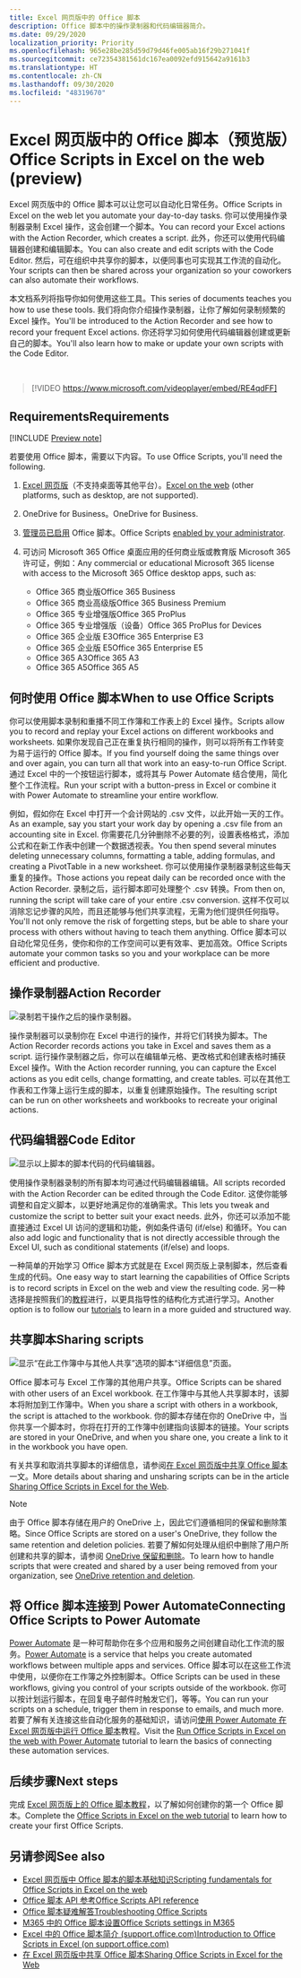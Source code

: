 ```yaml
---
title: Excel 网页版中的 Office 脚本
description: Office 脚本中的操作录制器和代码编辑器简介。
ms.date: 09/29/2020
localization_priority: Priority
ms.openlocfilehash: 965e28be285d59d79d46fe005ab16f29b271041f
ms.sourcegitcommit: ce72354381561dc167ea0092efd915642a9161b3
ms.translationtype: HT
ms.contentlocale: zh-CN
ms.lasthandoff: 09/30/2020
ms.locfileid: "48319670"
---
```

# <a name="office-scripts-in-excel-on-the-web-preview"></a><span data-ttu-id="e4a51-103">Excel 网页版中的 Office 脚本（预览版）</span><span class="sxs-lookup"><span data-stu-id="e4a51-103">Office Scripts in Excel on the web (preview)</span></span>

<span data-ttu-id="e4a51-104">Excel 网页版中的 Office 脚本可以让您可以自动化日常任务。</span><span class="sxs-lookup"><span data-stu-id="e4a51-104">Office Scripts in Excel on the web let you automate your day-to-day tasks.</span></span> <span data-ttu-id="e4a51-105">你可以使用操作录制器录制 Excel 操作，这会创建一个脚本。</span><span class="sxs-lookup"><span data-stu-id="e4a51-105">You can record your Excel actions with the Action Recorder, which creates a script.</span></span> <span data-ttu-id="e4a51-106">此外，你还可以使用代码编辑器创建和编辑脚本。</span><span class="sxs-lookup"><span data-stu-id="e4a51-106">You can also create and edit scripts with the Code Editor.</span></span> <span data-ttu-id="e4a51-107">然后，可在组织中共享你的脚本，以便同事也可实现其工作流的自动化。</span><span class="sxs-lookup"><span data-stu-id="e4a51-107">Your scripts can then be shared across your organization so your coworkers can also automate their workflows.</span></span>

<span data-ttu-id="e4a51-108">本文档系列将指导你如何使用这些工具。</span><span class="sxs-lookup"><span data-stu-id="e4a51-108">This series of documents teaches you how to use these tools.</span></span> <span data-ttu-id="e4a51-109">我们将向你介绍操作录制器，让你了解如何录制频繁的 Excel 操作。</span><span class="sxs-lookup"><span data-stu-id="e4a51-109">You'll be introduced to the Action Recorder and see how to record your frequent Excel actions.</span></span> <span data-ttu-id="e4a51-110">你还将学习如何使用代码编辑器创建或更新自己的脚本。</span><span class="sxs-lookup"><span data-stu-id="e4a51-110">You'll also learn how to make or update your own scripts with the Code Editor.</span></span>

<br>

> [!VIDEO https://www.microsoft.com/videoplayer/embed/RE4qdFF]

## <a name="requirements"></a><span data-ttu-id="e4a51-111">Requirements</span><span class="sxs-lookup"><span data-stu-id="e4a51-111">Requirements</span></span>

[!INCLUDE [Preview note](../includes/preview-note.md)]

<span data-ttu-id="e4a51-112">若要使用 Office 脚本，需要以下内容。</span><span class="sxs-lookup"><span data-stu-id="e4a51-112">To use Office Scripts, you'll need the following.</span></span>

1. <span data-ttu-id="e4a51-113">[Excel 网页版](https://www.office.com/launch/excel)（不支持桌面等其他平台）。</span><span class="sxs-lookup"><span data-stu-id="e4a51-113">[Excel on the web](https://www.office.com/launch/excel) (other platforms, such as desktop, are not supported).</span></span>
1. <span data-ttu-id="e4a51-114">OneDrive for Business。</span><span class="sxs-lookup"><span data-stu-id="e4a51-114">OneDrive for Business.</span></span>
1. <span data-ttu-id="e4a51-115">[管理员已启用](/microsoft-365/admin/manage/manage-office-scripts-settings) Office 脚本。</span><span class="sxs-lookup"><span data-stu-id="e4a51-115">Office Scripts [enabled by your administrator](/microsoft-365/admin/manage/manage-office-scripts-settings).</span></span>
1. <span data-ttu-id="e4a51-116">可访问 Microsoft 365 Office 桌面应用的任何商业版或教育版 Microsoft 365 许可证，例如：</span><span class="sxs-lookup"><span data-stu-id="e4a51-116">Any commercial or educational Microsoft 365 license with access to the Microsoft 365 Office desktop apps, such as:</span></span>

    - <span data-ttu-id="e4a51-117">Office 365 商业版</span><span class="sxs-lookup"><span data-stu-id="e4a51-117">Office 365 Business</span></span>
    - <span data-ttu-id="e4a51-118">Office 365 商业高级版</span><span class="sxs-lookup"><span data-stu-id="e4a51-118">Office 365 Business Premium</span></span>
    - <span data-ttu-id="e4a51-119">Office 365 专业增强版</span><span class="sxs-lookup"><span data-stu-id="e4a51-119">Office 365 ProPlus</span></span>
    - <span data-ttu-id="e4a51-120">Office 365 专业增强版（设备）</span><span class="sxs-lookup"><span data-stu-id="e4a51-120">Office 365 ProPlus for Devices</span></span>
    - <span data-ttu-id="e4a51-121">Office 365 企业版 E3</span><span class="sxs-lookup"><span data-stu-id="e4a51-121">Office 365 Enterprise E3</span></span>
    - <span data-ttu-id="e4a51-122">Office 365 企业版 E5</span><span class="sxs-lookup"><span data-stu-id="e4a51-122">Office 365 Enterprise E5</span></span>
    - <span data-ttu-id="e4a51-123">Office 365 A3</span><span class="sxs-lookup"><span data-stu-id="e4a51-123">Office 365 A3</span></span>
    - <span data-ttu-id="e4a51-124">Office 365 A5</span><span class="sxs-lookup"><span data-stu-id="e4a51-124">Office 365 A5</span></span>

## <a name="when-to-use-office-scripts"></a><span data-ttu-id="e4a51-125">何时使用 Office 脚本</span><span class="sxs-lookup"><span data-stu-id="e4a51-125">When to use Office Scripts</span></span>

<span data-ttu-id="e4a51-126">你可以使用脚本录制和重播不同工作簿和工作表上的 Excel 操作。</span><span class="sxs-lookup"><span data-stu-id="e4a51-126">Scripts allow you to record and replay your Excel actions on different workbooks and worksheets.</span></span> <span data-ttu-id="e4a51-127">如果你发现自己正在重复执行相同的操作，则可以将所有工作转变为易于运行的 Office 脚本。</span><span class="sxs-lookup"><span data-stu-id="e4a51-127">If you find yourself doing the same things over and over again, you can turn all that work into an easy-to-run Office Script.</span></span> <span data-ttu-id="e4a51-128">通过 Excel 中的一个按钮运行脚本，或将其与 Power Automate 结合使用，简化整个工作流程。</span><span class="sxs-lookup"><span data-stu-id="e4a51-128">Run your script with a button-press in Excel or combine it with Power Automate to streamline your entire workflow.</span></span>

<span data-ttu-id="e4a51-129">例如，假如你在 Excel 中打开一个会计网站的 .csv 文件，以此开始一天的工作。</span><span class="sxs-lookup"><span data-stu-id="e4a51-129">As an example, say you start your work day by opening a .csv file from an accounting site in Excel.</span></span> <span data-ttu-id="e4a51-130">你需要花几分钟删除不必要的列，设置表格格式，添加公式和在新工作表中创建一个数据透视表。</span><span class="sxs-lookup"><span data-stu-id="e4a51-130">You then spend several minutes deleting unnecessary columns, formatting a table, adding formulas, and creating a PivotTable in a new worksheet.</span></span> <span data-ttu-id="e4a51-131">你可以使用操作录制器录制这些每天重复的操作。</span><span class="sxs-lookup"><span data-stu-id="e4a51-131">Those actions you repeat daily can be recorded once with the Action Recorder.</span></span> <span data-ttu-id="e4a51-132">录制之后，运行脚本即可处理整个 .csv 转换。</span><span class="sxs-lookup"><span data-stu-id="e4a51-132">From then on, running the script will take care of your entire .csv conversion.</span></span> <span data-ttu-id="e4a51-133">这样不仅可以消除忘记步骤的风险，而且还能够与他们共享流程，无需为他们提供任何指导。</span><span class="sxs-lookup"><span data-stu-id="e4a51-133">You'll not only remove the risk of forgetting steps, but be able to share your process with others without having to teach them anything.</span></span> <span data-ttu-id="e4a51-134">Office 脚本可以自动化常见任务，使你和你的工作空间可以更有效率、更加高效。</span><span class="sxs-lookup"><span data-stu-id="e4a51-134">Office Scripts automate your common tasks so you and your workplace can be more efficient and productive.</span></span>

## <a name="action-recorder"></a><span data-ttu-id="e4a51-135">操作录制器</span><span class="sxs-lookup"><span data-stu-id="e4a51-135">Action Recorder</span></span>

![录制若干操作之后的操作录制器。](../images/action-recorder-intro.png)

<span data-ttu-id="e4a51-137">操作录制器可以录制你在 Excel 中进行的操作，并将它们转换为脚本。</span><span class="sxs-lookup"><span data-stu-id="e4a51-137">The Action Recorder records actions you take in Excel and saves them as a script.</span></span> <span data-ttu-id="e4a51-138">运行操作录制器之后，你可以在编辑单元格、更改格式和创建表格时捕获 Excel 操作。</span><span class="sxs-lookup"><span data-stu-id="e4a51-138">With the Action recorder running, you can capture the Excel actions as you edit cells, change formatting, and create tables.</span></span> <span data-ttu-id="e4a51-139">可以在其他工作表和工作簿上运行生成的脚本，以重复创建原始操作。</span><span class="sxs-lookup"><span data-stu-id="e4a51-139">The resulting script can be run on other worksheets and workbooks to recreate your original actions.</span></span>

## <a name="code-editor"></a><span data-ttu-id="e4a51-140">代码编辑器</span><span class="sxs-lookup"><span data-stu-id="e4a51-140">Code Editor</span></span>

![显示以上脚本的脚本代码的代码编辑器。](../images/code-editor-intro.png)

<span data-ttu-id="e4a51-142">使用操作录制器录制的所有脚本均可通过代码编辑器编辑。</span><span class="sxs-lookup"><span data-stu-id="e4a51-142">All scripts recorded with the Action Recorder can be edited through the Code Editor.</span></span> <span data-ttu-id="e4a51-143">这使你能够调整和自定义脚本，以更好地满足你的准确需求。</span><span class="sxs-lookup"><span data-stu-id="e4a51-143">This lets you tweak and customize the script to better suit your exact needs.</span></span> <span data-ttu-id="e4a51-144">此外，你还可以添加不能直接通过 Excel UI 访问的逻辑和功能，例如条件语句 (if/else) 和循环。</span><span class="sxs-lookup"><span data-stu-id="e4a51-144">You can also add logic and functionality that is not directly accessible through the Excel UI, such as conditional statements (if/else) and loops.</span></span>

<span data-ttu-id="e4a51-145">一种简单的开始学习 Office 脚本方式就是在 Excel 网页版上录制脚本，然后查看生成的代码。</span><span class="sxs-lookup"><span data-stu-id="e4a51-145">One easy way to start learning the capabilities of Office Scripts is to record scripts in Excel on the web and view the resulting code.</span></span> <span data-ttu-id="e4a51-146">另一种选择是按照我们的[教程](../tutorials/excel-tutorial.md)进行，以更具指导性的结构化方式进行学习。</span><span class="sxs-lookup"><span data-stu-id="e4a51-146">Another option is to follow our [tutorials](../tutorials/excel-tutorial.md) to learn in a more guided and structured way.</span></span>

## <a name="sharing-scripts"></a><span data-ttu-id="e4a51-147">共享脚本</span><span class="sxs-lookup"><span data-stu-id="e4a51-147">Sharing scripts</span></span>

![显示“在此工作簿中与其他人共享”选项的脚本“详细信息”页面。](../images/script-sharing.png)

<span data-ttu-id="e4a51-149">Office 脚本可与 Excel 工作簿的其他用户共享。</span><span class="sxs-lookup"><span data-stu-id="e4a51-149">Office Scripts can be shared with other users of an Excel workbook.</span></span> <span data-ttu-id="e4a51-150">在工作簿中与其他人共享脚本时，该脚本将附加到工作簿中。</span><span class="sxs-lookup"><span data-stu-id="e4a51-150">When you share a script with others in a workbook, the script is attached to the workbook.</span></span> <span data-ttu-id="e4a51-151">你的脚本存储在你的 OneDrive 中，当你共享一个脚本时，你将在打开的工作簿中创建指向该脚本的链接。</span><span class="sxs-lookup"><span data-stu-id="e4a51-151">Your scripts are stored in your OneDrive, and when you share one, you create a link to it in the workbook you have open.</span></span>

<span data-ttu-id="e4a51-152">有关共享和取消共享脚本的详细信息，请参阅[在 Excel 网页版中共享 Office 脚本](https://support.microsoft.com/office/sharing-office-scripts-in-excel-for-the-web-226eddbc-3a44-4540-acfe-fccda3d1122b)一文。</span><span class="sxs-lookup"><span data-stu-id="e4a51-152">More details about sharing and unsharing scripts can be in the article [Sharing Office Scripts in Excel for the Web](https://support.microsoft.com/office/sharing-office-scripts-in-excel-for-the-web-226eddbc-3a44-4540-acfe-fccda3d1122b).</span></span>

> [!NOTE]
> <span data-ttu-id="e4a51-153">由于 Office 脚本存储在用户的 OneDrive 上，因此它们遵循相同的保留和删除策略。</span><span class="sxs-lookup"><span data-stu-id="e4a51-153">Since Office Scripts are stored on a user's OneDrive, they follow the same retention and deletion policies.</span></span> <span data-ttu-id="e4a51-154">若要了解如何处理从组织中删除了用户所创建和共享的脚本，请参阅 [OneDrive 保留和删除](/onedrive/retention-and-deletion)。</span><span class="sxs-lookup"><span data-stu-id="e4a51-154">To learn how to handle scripts that were created and shared by a user being removed from your organization, see [OneDrive retention and deletion](/onedrive/retention-and-deletion).</span></span>

## <a name="connecting-office-scripts-to-power-automate"></a><span data-ttu-id="e4a51-155">将 Office 脚本连接到 Power Automate</span><span class="sxs-lookup"><span data-stu-id="e4a51-155">Connecting Office Scripts to Power Automate</span></span>

<span data-ttu-id="e4a51-156">[Power Automate](https://flow.microsoft.com/) 是一种可帮助你在多个应用和服务之间创建自动化工作流的服务。</span><span class="sxs-lookup"><span data-stu-id="e4a51-156">[Power Automate](https://flow.microsoft.com/) is a service that helps you create automated workflows between multiple apps and services.</span></span> <span data-ttu-id="e4a51-157">Office 脚本可以在这些工作流中使用，以便你在工作簿之外控制脚本。</span><span class="sxs-lookup"><span data-stu-id="e4a51-157">Office Scripts can be used in these workflows, giving you control of your scripts outside of the workbook.</span></span> <span data-ttu-id="e4a51-158">你可以按计划运行脚本，在回复电子邮件时触发它们，等等。</span><span class="sxs-lookup"><span data-stu-id="e4a51-158">You can run your scripts on a schedule, trigger them in response to emails, and much more.</span></span> <span data-ttu-id="e4a51-159">若要了解有关连接这些自动化服务的基础知识，请访问[使用 Power Automate 在 Excel 网页版中运行 Office 脚本](../tutorials/excel-power-automate-manual.md)教程。</span><span class="sxs-lookup"><span data-stu-id="e4a51-159">Visit the [Run Office Scripts in Excel on the web with Power Automate](../tutorials/excel-power-automate-manual.md) tutorial to learn the basics of connecting these automation services.</span></span>

## <a name="next-steps"></a><span data-ttu-id="e4a51-160">后续步骤</span><span class="sxs-lookup"><span data-stu-id="e4a51-160">Next steps</span></span>

<span data-ttu-id="e4a51-161">完成 [Excel 网页版上的 Office 脚本教程](../tutorials/excel-tutorial.md)，以了解如何创建你的第一个 Office 脚本。</span><span class="sxs-lookup"><span data-stu-id="e4a51-161">Complete the [Office Scripts in Excel on the web tutorial](../tutorials/excel-tutorial.md) to learn how to create your first Office Scripts.</span></span>

## <a name="see-also"></a><span data-ttu-id="e4a51-162">另请参阅</span><span class="sxs-lookup"><span data-stu-id="e4a51-162">See also</span></span>

- [<span data-ttu-id="e4a51-163">Excel 网页版中 Office 脚本的脚本基础知识</span><span class="sxs-lookup"><span data-stu-id="e4a51-163">Scripting fundamentals for Office Scripts in Excel on the web</span></span>](../develop/scripting-fundamentals.md)
- [<span data-ttu-id="e4a51-164">Office 脚本 API 参考</span><span class="sxs-lookup"><span data-stu-id="e4a51-164">Office Scripts API reference</span></span>](/javascript/api/office-scripts/overview)
- [<span data-ttu-id="e4a51-165">Office 脚本疑难解答</span><span class="sxs-lookup"><span data-stu-id="e4a51-165">Troubleshooting Office Scripts</span></span>](../testing/troubleshooting.md)
- [<span data-ttu-id="e4a51-166">M365 中的 Office 脚本设置</span><span class="sxs-lookup"><span data-stu-id="e4a51-166">Office Scripts settings in M365</span></span>](https://support.office.com/article/office-scripts-settings-in-m365-19d3c51a-6ca2-40ab-978d-60fa49554dcf)
- [<span data-ttu-id="e4a51-167">Excel 中的 Office 脚本简介 (support.office.com)</span><span class="sxs-lookup"><span data-stu-id="e4a51-167">Introduction to Office Scripts in Excel (on support.office.com)</span></span>](https://support.office.com/article/introduction-to-office-scripts-in-excel-9fbe283d-adb8-4f13-a75b-a81c6baf163a)
- [<span data-ttu-id="e4a51-168">在 Excel 网页版中共享 Office 脚本</span><span class="sxs-lookup"><span data-stu-id="e4a51-168">Sharing Office Scripts in Excel for the Web</span></span>](https://support.microsoft.com/office/sharing-office-scripts-in-excel-for-the-web-226eddbc-3a44-4540-acfe-fccda3d1122b?storagetype=live&ui=en-US&rs=en-US&ad=US)
